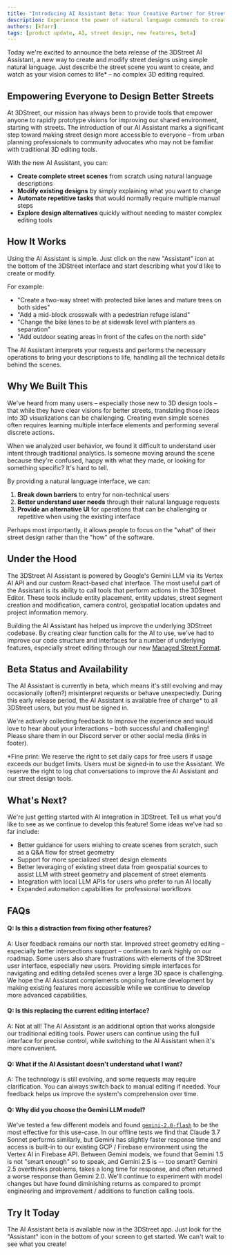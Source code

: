 ```yaml
---
title: "Introducing AI Assistant Beta: Your Creative Partner for Street Design"
description: Experience the power of natural language commands to create, modify, and automate street designs in 3DStreet with our new AI Assistant.
authors: [kfarr]
tags: [product update, AI, street design, new features, beta]
---
```


<!-- ![Screenshot showing the 3DStreet AI Assistant interface with an example conversation](./images/2025-05-22/ai-assistant-beta-header.webp) -->

Today we're excited to announce the beta release of the 3DStreet AI Assistant, a new way to create and modify street designs using simple natural language. Just describe the street scene you want to create, and watch as your vision comes to life* – no complex 3D editing required.

<!-- truncate -->

## Empowering Everyone to Design Better Streets

At 3DStreet, our mission has always been to provide tools that empower anyone to rapidly prototype visions for improving our shared environment, starting with streets. The introduction of our AI Assistant marks a significant step toward making street design more accessible to everyone – from urban planning professionals to community advocates who may not be familiar with traditional 3D editing tools.
<!-- 
![Example of a street scene created using a simple text prompt](./images/2025-05-22/example-ai-generated-street.webp) -->

With the new AI Assistant, you can:

- **Create complete street scenes** from scratch using natural language descriptions
- **Modify existing designs** by simply explaining what you want to change
- **Automate repetitive tasks** that would normally require multiple manual steps
- **Explore design alternatives** quickly without needing to master complex editing tools

## How It Works

Using the AI Assistant is simple. Just click on the new "Assistant" icon at the bottom of the 3DStreet interface and start describing what you'd like to create or modify. 

For example:

- "Create a two-way street with protected bike lanes and mature trees on both sides"
- "Add a mid-block crosswalk with a pedestrian refuge island"
- "Change the bike lanes to be at sidewalk level with planters as separation"
- "Add outdoor seating areas in front of the cafes on the north side"

The AI Assistant interprets your requests and performs the necessary operations to bring your descriptions to life, handling all the technical details behind the scenes.

## Why We Built This

We've heard from many users – especially those new to 3D design tools – that while they have clear visions for better streets, translating those ideas into 3D visualizations can be challenging. Creating even simple scenes often requires learning multiple interface elements and performing several discrete actions.

When we analyzed user behavior, we found it difficult to understand user intent through traditional analytics. Is someone moving around the scene because they're confused, happy with what they made, or looking for something specific? It's hard to tell.

By providing a natural language interface, we can:

1. **Break down barriers** to entry for non-technical users
2. **Better understand user needs** through their natural language requests
3. **Provide an alternative UI** for operations that can be challenging or repetitive when using the existing interface

Perhaps most importantly, it allows people to focus on the "what" of their street design rather than the "how" of the software.

## Under the Hood

The 3DStreet AI Assistant is powered by Google's Gemini LLM via its Vertex AI API and our custom React-based chat interface. The most useful part of the Assistant is its ability to call tools that perform actions in the 3DStreet Editor. These tools include entity placement, entity updates, street segment creation and modification, camera control, geospatial location updates and project information memory.

Building the AI Assistant has helped us improve the underlying 3DStreet codebase. By creating clear function calls for the AI to use, we've had to improve our code structure and interfaces for a number of underlying features, especially street editing through our new [Managed Street Format](/docs/managed-street/overview-managed-street).

## Beta Status and Availability

The AI Assistant is currently in beta, which means it's still evolving and may occasionally (often?) misinterpret requests or behave unexpectedly. During this early release period, the AI Assistant is available free of charge* to all 3DStreet users, but you must be signed in.

We're actively collecting feedback to improve the experience and would love to hear about your interactions – both successful and challenging! Please share them in our Discord server or other social media (links in footer).

*Fine print: We reserve the right to set daily caps for free users if usage exceeds our budget limits. Users must be signed-in to use the Assistant. We reserve the right to log chat conversations to improve the AI Assistant and our street design tools.

## What's Next?

We're just getting started with AI integration in 3DStreet. Tell us what you'd like to see as we continue to develop this feature! Some ideas we've had so far include:

- Better guidance for users wishing to create scenes from scratch, such as a Q&A flow for street geometry
- Support for more specialized street design elements
- Better leveraging of existing street data from geospatial sources to assist LLM with street geometry and placement of street elements
- Integration with local LLM APIs for users who prefer to run AI locally
- Expanded automation capabilities for professional workflows

## FAQs

#### Q: Is this a distraction from fixing other features?
A: User feedback remains our north star. Improved street geometry editing – especially better intersections support – continues to rank highly on our roadmap. Some users also share frustrations with elements of the 3DStreet user interface, especially new users. Providing simple interfaces for navigating and editing detailed scenes over a large 3D space is challenging. We hope the AI Assistant complements ongoing feature development by making existing features more accessible while we continue to develop more advanced capabilities.

#### Q: Is this replacing the current editing interface?  
A: Not at all! The AI Assistant is an additional option that works alongside our traditional editing tools. Power users can continue using the full interface for precise control, while switching to the AI Assistant when it's more convenient.

#### Q: What if the AI Assistant doesn't understand what I want?  
A: The technology is still evolving, and some requests may require clarification. You can always switch back to manual editing if needed. Your feedback helps us improve the system's comprehension over time.

#### Q: Why did you choose the Gemini LLM model?  
We've tested a few different models and found [`gemini-2.0-flash`](https://blog.google/technology/google-deepmind/google-gemini-ai-update-december-2024/) to be the most effective for this use-case. In our offline tests we find that Claude 3.7 Sonnet performs similarly, but Gemini has slightly faster response time and access is built-in to our existing GCP / Firebase environment using the Vertex AI in Firebase API. Between Gemini models, we found that Gemini 1.5 is not "smart enough" so to speak, and Gemini 2.5 is -- too smart? Gemini 2.5 overthinks problems, takes a long time for response, and often returned a worse response than Gemini 2.0. We'll continue to experiment with model changes but have found diminishing returns as compared to prompt engineering and improvement / additions to function calling tools.

## Try It Today

The AI Assistant beta is available now in the 3DStreet app. Just look for the "Assistant" icon in the bottom of your screen to get started. We can't wait to see what you create!

<!-- ![Animated GIF showing a simple interaction with the AI Assistant](./images/2025-05-22/ai-assistant-demo.gif) -->
